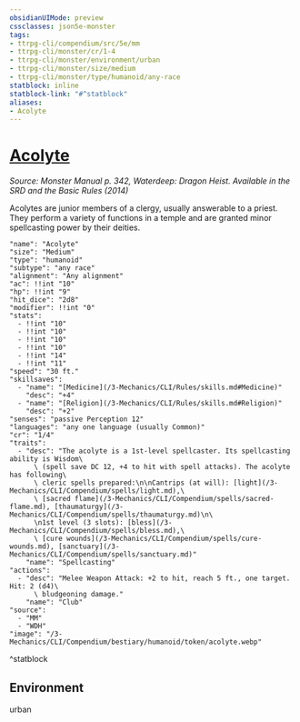```yaml
---
obsidianUIMode: preview
cssclasses: json5e-monster
tags:
- ttrpg-cli/compendium/src/5e/mm
- ttrpg-cli/monster/cr/1-4
- ttrpg-cli/monster/environment/urban
- ttrpg-cli/monster/size/medium
- ttrpg-cli/monster/type/humanoid/any-race
statblock: inline
statblock-link: "#^statblock"
aliases:
- Acolyte
---
```

# [Acolyte](3-Mechanics\CLI\Compendium\bestiary\humanoid/acolyte.md)
*Source: Monster Manual p. 342, Waterdeep: Dragon Heist. Available in the <span title='Systems Reference Document (5.1)'>SRD</span> and the Basic Rules (2014)*  

Acolytes are junior members of a clergy, usually answerable to a priest. They perform a variety of functions in a temple and are granted minor spellcasting power by their deities.

```statblock
"name": "Acolyte"
"size": "Medium"
"type": "humanoid"
"subtype": "any race"
"alignment": "Any alignment"
"ac": !!int "10"
"hp": !!int "9"
"hit_dice": "2d8"
"modifier": !!int "0"
"stats":
  - !!int "10"
  - !!int "10"
  - !!int "10"
  - !!int "10"
  - !!int "14"
  - !!int "11"
"speed": "30 ft."
"skillsaves":
  - "name": "[Medicine](/3-Mechanics/CLI/Rules/skills.md#Medicine)"
    "desc": "+4"
  - "name": "[Religion](/3-Mechanics/CLI/Rules/skills.md#Religion)"
    "desc": "+2"
"senses": "passive Perception 12"
"languages": "any one language (usually Common)"
"cr": "1/4"
"traits":
  - "desc": "The acolyte is a 1st-level spellcaster. Its spellcasting ability is Wisdom\
      \ (spell save DC 12, +4 to hit with spell attacks). The acolyte has following\
      \ cleric spells prepared:\n\nCantrips (at will): [light](/3-Mechanics/CLI/Compendium/spells/light.md),\
      \ [sacred flame](/3-Mechanics/CLI/Compendium/spells/sacred-flame.md), [thaumaturgy](/3-Mechanics/CLI/Compendium/spells/thaumaturgy.md)\n\
      \n1st level (3 slots): [bless](/3-Mechanics/CLI/Compendium/spells/bless.md),\
      \ [cure wounds](/3-Mechanics/CLI/Compendium/spells/cure-wounds.md), [sanctuary](/3-Mechanics/CLI/Compendium/spells/sanctuary.md)"
    "name": "Spellcasting"
"actions":
  - "desc": "Melee Weapon Attack: +2 to hit, reach 5 ft., one target. Hit: 2 (d4)\
      \ bludgeoning damage."
    "name": "Club"
"source":
  - "MM"
  - "WDH"
"image": "/3-Mechanics/CLI/Compendium/bestiary/humanoid/token/acolyte.webp"
```
^statblock

## Environment

urban